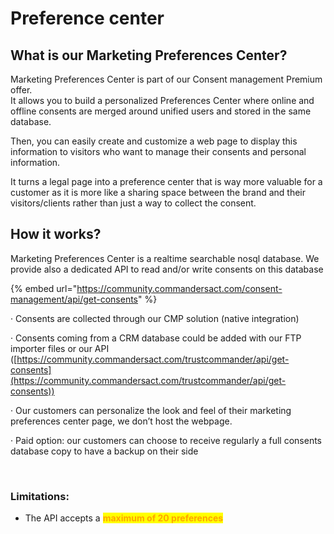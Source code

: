 # Preference center

## What is our Marketing Preferences Center?

Marketing Preferences Center is part of our Consent management Premium offer. \
It allows you to build a personalized Preferences Center where online and offline consents are merged around unified users and stored in the same database.

Then, you can easily create and customize a web page to display this information to visitors who want to manage their consents and personal information.

It turns a legal page into a preference center that is way more valuable for a customer as it is more like a sharing space between the brand and their visitors/clients rather than just a way to collect the consent.

## How it works?



Marketing Preferences Center is a realtime searchable nosql database. We provide also a dedicated API to read and/or write consents on this database&#x20;

{% embed url="https://community.commandersact.com/consent-management/api/get-consents" %}

·      Consents are collected through our CMP solution (native integration)

·      Consents coming from a CRM database could be added with our FTP importer files or our API ([https://community.commandersact.com/trustcommander/api/get-consents](https://community.commandersact.com/trustcommander/api/get-consents))

·      Our customers can personalize the look and feel of their marketing preferences center page, we don’t host the webpage.

·      Paid option: our customers can choose to receive regularly a full consents database copy to have a backup on their side

<figure><img src="../../.gitbook/assets/Capture d’écran 2021-07-02 à 10.38.41.png" alt=""><figcaption></figcaption></figure>

### Limitations:

* The API accepts a <mark style="color:orange;">**maximum of 20 preferences**</mark>
